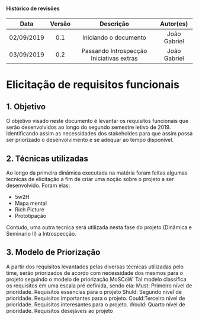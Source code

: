 
#### Histórico de revisões
|   Data   |  Versão  |        Descrição       |          Autor(es)          |
|:--------:|:--------:|:----------------------:|:---------------------------:|
|02/09/2019|   0.1    | Iniciando o documento       |  João Gabriel  |
|03/09/2019|   0.2    | Passando Introspecção Iniciativas extras      |  João Gabriel  |


# Elicitação de requisitos funcionais

## 1. Objetivo

O objetivo visado neste documento é levantar os requisitos funcionais que serão desenvolvidos ao longo do segundo semestre letivo de 2019. Identificando assim as necessidades dos stakeholdes para que assim possa ser priorizado o desenvolvimento e se adequar ao tempo disponível.

## 2. Técnicas utilizadas
Ao longo da primeira dinâmica executada na matéria foram feitas algumas tecnicas de elicitação a fim de criar uma noção sobre o projeto a ser desenvolvido. Foram elas:

* 5w2H
* Mapa mental
* Rich Picture
* Prototipação


Contudo, uma outra tecnica será utilizada nesta fase do projeto (Dinâmica e Seminario II) a Introspecção.

## 3. Modelo de Priorização

A partir dos requisitos levantados pelas diversas técnicas utilizadas pelo time, serão priorizados de acordo com necessidade dos mesmos para o projeto seguindo o modelo de priorização MoSCoW. Tal modelo classifica os requisitos em uma escala pré definida, sendo ela:
Must: Primeiro nível de prioridade. Requisitos essencias para o projeto
Shuld: Segundo nível de prioridade. Requisitos importantes para o projeto.
Could:Terceiro nível de prioridade. Requisitos interesantes para o projeto.
Would: Quarto nível de prioridade. Requisitos desejáveis ao projeto
